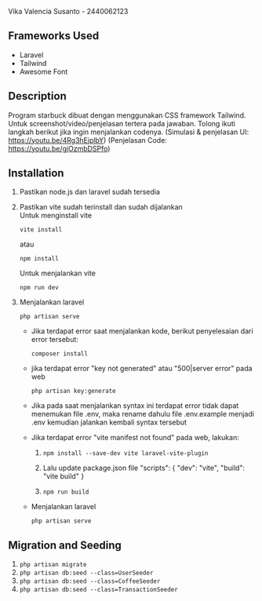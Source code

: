 Vika Valencia Susanto - 2440062123

Frameworks Used
--------------------------------------
- Laravel
- Tailwind
- Awesome Font

Description
--------------------------------------
Program starbuck dibuat dengan menggunakan CSS framework Tailwind. Untuk screenshot/video/penjelasan tertera pada jawaban. Tolong ikuti langkah berikut jika ingin menjalankan codenya.
(Simulasi & penjelasan UI: https://youtu.be/4Rg3hEjplbY)
(Penjelasan Code: https://youtu.be/gjOzmbDSPfo)

Installation
--------------------------------------
1. Pastikan node.js dan laravel sudah tersedia

2. Pastikan vite sudah terinstall dan sudah dijalankan\
    Untuk menginstall vite
    ```
    vite install 
    ```
    atau
    ```
    npm install
    ```

    Untuk menjalankan vite
    ```
    npm run dev
    ```

3. Menjalankan laravel
    ```
    php artisan serve
    ```
    
    - Jika terdapat error saat menjalankan kode, berikut penyelesaian dari error tersebut:
      ```
      composer install
      ```
    
    - jika terdapat error "key not generated" atau "500|server error" pada web
      ```
      php artisan key:generate
      ```
    
    - Jika pada saat menjalankan syntax ini terdapat error tidak dapat menemukan file .env, maka rename dahulu file .env.example menjadi .env kemudian jalankan kembali syntax tersebut
    
    - Jika terdapat error "vite manifest not found" pada web, lakukan:
      1. ```
         npm install --save-dev vite laravel-vite-plugin
         ```
      2. Lalu update package.json file "scripts": { "dev": "vite", "build": "vite build" }
      3. ```
         npm run build
         ```
    
    - Menjalankan laravel
      ```
      php artisan serve
      ```

Migration and Seeding
--------------------------------------
1. ```php artisan migrate```
2. ```php artisan db:seed --class=UserSeeder```
3. ```php artisan db:seed --class=CoffeeSeeder```
4. ```php artisan db:seed --class=TransactionSeeder```
